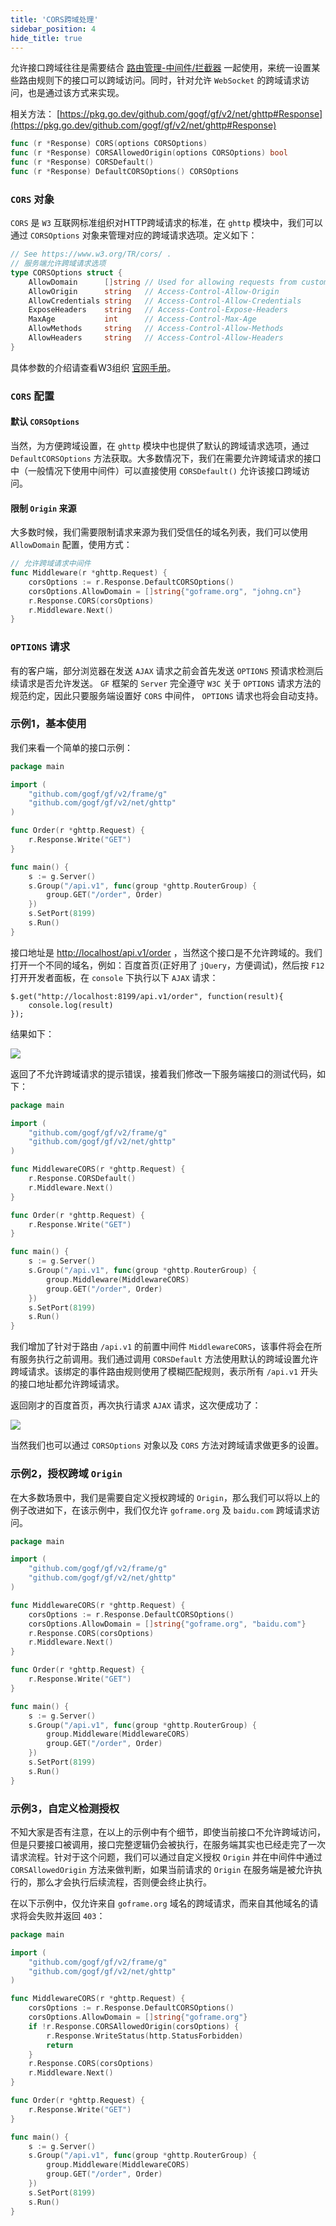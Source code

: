 ```yaml
---
title: 'CORS跨域处理'
sidebar_position: 4
hide_title: true
---
```


允许接口跨域往往是需要结合 [路由管理-中间件/拦截器](output/goframe-v2.2-md/WEB服务开发/路由管理/路由管理-中间件拦截器) 一起使用，来统一设置某些路由规则下的接口可以跨域访问。同时，针对允许 `WebSocket` 的跨域请求访问，也是通过该方式来实现。

相关方法： [https://pkg.go.dev/github.com/gogf/gf/v2/net/ghttp#Response](https://pkg.go.dev/github.com/gogf/gf/v2/net/ghttp#Response)

```go
func (r *Response) CORS(options CORSOptions)
func (r *Response) CORSAllowedOrigin(options CORSOptions) bool
func (r *Response) CORSDefault()
func (r *Response) DefaultCORSOptions() CORSOptions
```

### `CORS` 对象

`CORS` 是 `W3` 互联网标准组织对HTTP跨域请求的标准，在 `ghttp` 模块中，我们可以通过 `CORSOptions` 对象来管理对应的跨域请求选项。定义如下：

```go
// See https://www.w3.org/TR/cors/ .
// 服务端允许跨域请求选项
type CORSOptions struct {
	AllowDomain      []string // Used for allowing requests from custom domains
	AllowOrigin      string   // Access-Control-Allow-Origin
	AllowCredentials string   // Access-Control-Allow-Credentials
	ExposeHeaders    string   // Access-Control-Expose-Headers
	MaxAge           int      // Access-Control-Max-Age
	AllowMethods     string   // Access-Control-Allow-Methods
	AllowHeaders     string   // Access-Control-Allow-Headers
}
```

具体参数的介绍请查看W3组织 [官网手册](https://www.w3.org/TR/cors/)。

### `CORS` 配置

#### 默认 `CORSOptions`

当然，为方便跨域设置，在 `ghttp` 模块中也提供了默认的跨域请求选项，通过 `DefaultCORSOptions` 方法获取。大多数情况下，我们在需要允许跨域请求的接口中（一般情况下使用中间件）可以直接使用 `CORSDefault()` 允许该接口跨域访问。

#### 限制 `Origin` 来源

大多数时候，我们需要限制请求来源为我们受信任的域名列表，我们可以使用 `AllowDomain` 配置，使用方式：

```go
// 允许跨域请求中间件
func Middleware(r *ghttp.Request) {
	corsOptions := r.Response.DefaultCORSOptions()
	corsOptions.AllowDomain = []string{"goframe.org", "johng.cn"}
	r.Response.CORS(corsOptions)
	r.Middleware.Next()
}
```

### `OPTIONS` 请求

有的客户端，部分浏览器在发送 `AJAX` 请求之前会首先发送 `OPTIONS` 预请求检测后续请求是否允许发送。 `GF` 框架的 `Server` 完全遵守 `W3C` 关于 `OPTIONS` 请求方法的规范约定，因此只要服务端设置好 `CORS` 中间件， `OPTIONS` 请求也将会自动支持。

### 示例1，基本使用

我们来看一个简单的接口示例：

```go
package main

import (
	"github.com/gogf/gf/v2/frame/g"
	"github.com/gogf/gf/v2/net/ghttp"
)

func Order(r *ghttp.Request) {
	r.Response.Write("GET")
}

func main() {
	s := g.Server()
	s.Group("/api.v1", func(group *ghttp.RouterGroup) {
		group.GET("/order", Order)
	})
	s.SetPort(8199)
	s.Run()
}
```

接口地址是 [http://localhost/api.v1/order](http://localhost/api.v1/order) ，当然这个接口是不允许跨域的。我们打开一个不同的域名，例如：百度首页(正好用了 `jQuery`，方便调试)，然后按 `F12` 打开开发者面板，在 `console` 下执行以下 `AJAX` 请求：

```
$.get("http://localhost:8199/api.v1/order", function(result){
    console.log(result)
});
```

结果如下：

![](/markdown/4da7dc4a99504107d4c9af6a58722926.png)

返回了不允许跨域请求的提示错误，接着我们修改一下服务端接口的测试代码，如下：

```go
package main

import (
	"github.com/gogf/gf/v2/frame/g"
	"github.com/gogf/gf/v2/net/ghttp"
)

func MiddlewareCORS(r *ghttp.Request) {
	r.Response.CORSDefault()
	r.Middleware.Next()
}

func Order(r *ghttp.Request) {
	r.Response.Write("GET")
}

func main() {
	s := g.Server()
	s.Group("/api.v1", func(group *ghttp.RouterGroup) {
		group.Middleware(MiddlewareCORS)
		group.GET("/order", Order)
	})
	s.SetPort(8199)
	s.Run()
}
```

我们增加了针对于路由 `/api.v1` 的前置中间件 `MiddlewareCORS`，该事件将会在所有服务执行之前调用。我们通过调用 `CORSDefault` 方法使用默认的跨域设置允许跨域请求。该绑定的事件路由规则使用了模糊匹配规则，表示所有 `/api.v1` 开头的接口地址都允许跨域请求。

返回刚才的百度首页，再次执行请求 `AJAX` 请求，这次便成功了：

![](/markdown/8d5bf55bd3779ace13437ba5bb5c2765.png)

当然我们也可以通过 `CORSOptions` 对象以及 `CORS` 方法对跨域请求做更多的设置。

### 示例2，授权跨域 `Origin`

在大多数场景中，我们是需要自定义授权跨域的 `Origin`，那么我们可以将以上的例子改进如下，在该示例中，我们仅允许 `goframe.org` 及 `baidu.com` 跨域请求访问。

```go
package main

import (
	"github.com/gogf/gf/v2/frame/g"
	"github.com/gogf/gf/v2/net/ghttp"
)

func MiddlewareCORS(r *ghttp.Request) {
	corsOptions := r.Response.DefaultCORSOptions()
	corsOptions.AllowDomain = []string{"goframe.org", "baidu.com"}
	r.Response.CORS(corsOptions)
	r.Middleware.Next()
}

func Order(r *ghttp.Request) {
	r.Response.Write("GET")
}

func main() {
	s := g.Server()
	s.Group("/api.v1", func(group *ghttp.RouterGroup) {
		group.Middleware(MiddlewareCORS)
		group.GET("/order", Order)
	})
	s.SetPort(8199)
	s.Run()
}
```

### 示例3，自定义检测授权

不知大家是否有注意，在以上的示例中有个细节，即使当前接口不允许跨域访问，但是只要接口被调用，接口完整逻辑仍会被执行，在服务端其实也已经走完了一次请求流程。针对于这个问题，我们可以通过自定义授权 `Origin` 并在中间件中通过 `CORSAllowedOrigin` 方法来做判断，如果当前请求的 `Origin` 在服务端是被允许执行的，那么才会执行后续流程，否则便会终止执行。

在以下示例中，仅允许来自 `goframe.org` 域名的跨域请求，而来自其他域名的请求将会失败并返回 `403`：

```go
package main

import (
	"github.com/gogf/gf/v2/frame/g"
	"github.com/gogf/gf/v2/net/ghttp"
)

func MiddlewareCORS(r *ghttp.Request) {
	corsOptions := r.Response.DefaultCORSOptions()
	corsOptions.AllowDomain = []string{"goframe.org"}
	if !r.Response.CORSAllowedOrigin(corsOptions) {
		r.Response.WriteStatus(http.StatusForbidden)
		return
	}
	r.Response.CORS(corsOptions)
	r.Middleware.Next()
}

func Order(r *ghttp.Request) {
	r.Response.Write("GET")
}

func main() {
	s := g.Server()
	s.Group("/api.v1", func(group *ghttp.RouterGroup) {
		group.Middleware(MiddlewareCORS)
		group.GET("/order", Order)
	})
	s.SetPort(8199)
	s.Run()
}
```